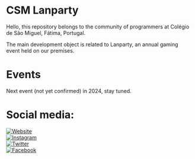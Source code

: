 # CSM Lanparty
Hello, this repository belongs to the community of programmers at Colégio de São Miguel, Fátima, Portugal.

The main development object is related to Lanparty, an annual gaming event held on our premises.

# Events
Next event (not yet confirmed) in 2024, stay tuned.

# Social media:

[ ![Website](https://img.shields.io/badge/Firefox-FF7139?style=for-the-badge&logo=Firefox-Browser&logoColor=white) ](https://csmlanparty.pt) <br>
[ ![Instagram](https://img.shields.io/badge/Instagram-%23E4405F.svg?style=for-the-badge&logo=Instagram&logoColor=white) ](https://instagram.com/csmlanparty)<br>
[ ![Twitter](https://img.shields.io/badge/Twitter-%231DA1F2.svg?style=for-the-badge&logo=Twitter&logoColor=white) ](https://twitter.com/csmlanparty)<br>
[ ![Facebook](https://img.shields.io/badge/Facebook-%231877F2.svg?style=for-the-badge&logo=Facebook&logoColor=white) ](https://www.facebook.com/csmlanparty)<br>



<!-- icons: https://github.com/Ileriayo/markdown-badges -->
